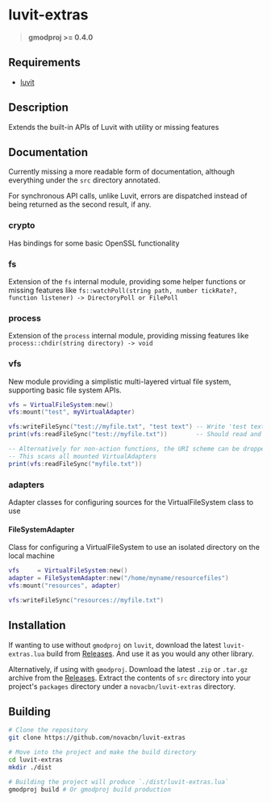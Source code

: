 # luvit-extras

> **gmodproj >= 0.4.0**

## Requirements

* [luvit](https://github.com/leafo/moonscript)

## Description

Extends the built-in APIs of Luvit with utility or missing features

## Documentation

Currently missing a more readable form of documentation, although everything under the `src` directory annotated.

For synchronous API calls, unlike Luvit, errors are dispatched instead of being returned as the second result, if any.

### crypto

Has bindings for some basic OpenSSL functionality

### fs

Extension of the `fs` internal module, providing some helper functions or missing features like `fs::watchPoll(string path, number tickRate?, function listener) -> DirectoryPoll or FilePoll`

### process

Extension of the `process` internal module, providing missing features like `process::chdir(string directory) -> void`

### vfs

New module providing a simplistic multi-layered virtual file system, supporting basic file system APIs.

```lua
vfs = VirtualFileSystem:new()
vfs:mount("test", myVirtualAdapter)

vfs:writeFileSync("test://myfile.txt", "test text") -- Write 'test text' to the file in the virtual adapter
print(vfs:readFileSync("test://myfile.txt"))        -- Should read and print 'test text'

-- Alternatively for non-action functions, the URI scheme can be dropped
-- This scans all mounted VirtualAdapters
print(vfs:readFileSync("myfile.txt"))
```

### adapters

Adapter classes for configuring sources for the VirtualFileSystem class to use

#### FileSystemAdapter

Class for configuring a VirtualFileSystem to use an isolated directory on the local machine

```lua
vfs     = VirtualFileSystem:new()
adapter = FileSystemAdapter:new("/home/myname/resourcefiles")
vfs:mount("resources", adapter)

vfs:writeFileSync("resources://myfile.txt")
```

## Installation

If wanting to use without `gmodproj` on `luvit`, download the latest `luvit-extras.lua` build from [Releases](https://github.com/novacbn/luvit-extras/releases). And use it as you would any other library.

Alternatively, if using with `gmodproj`. Download the latest `.zip` or `.tar.gz` archive from the [Releases](https://github.com/novacbn/properties/releases). Extract the contents of `src` directory into your project's `packages` directory under a `novacbn/luvit-extras` directory.

## Building

```bash
# Clone the repository
git clone https://github.com/novacbn/luvit-extras

# Move into the project and make the build directory
cd luvit-extras
mkdir ./dist

# Building the project will produce `./dist/luvit-extras.lua`
gmodproj build # Or gmodproj build production
```